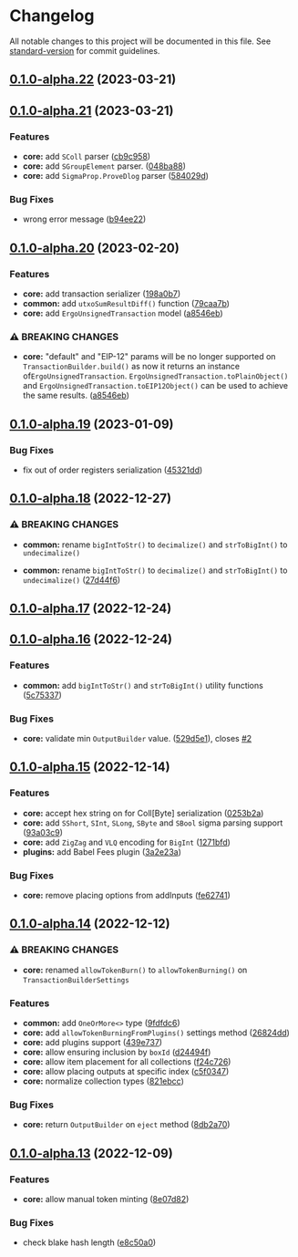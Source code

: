 # Changelog

All notable changes to this project will be documented in this file. See [standard-version](https://github.com/conventional-changelog/standard-version) for commit guidelines.

## [0.1.0-alpha.22](https://github.com/fleet-sdk/core/compare/v0.1.0-alpha.21...v0.1.0-alpha.22) (2023-03-21)

## [0.1.0-alpha.21](https://github.com/fleet-sdk/core/compare/v0.1.0-alpha.20...v0.1.0-alpha.21) (2023-03-21)


### Features

* **core:** add `SColl` parser ([cb9c958](https://github.com/fleet-sdk/core/commit/cb9c95882bd3936338b9509dbf5552fb20a3a264))
* **core:** add `SGroupElement` parser. ([048ba88](https://github.com/fleet-sdk/core/commit/048ba887c1fd4e5f2888dad5354a493f0b07bd8b))
* **core:** add `SigmaProp.ProveDlog` parser ([584029d](https://github.com/fleet-sdk/core/commit/584029d2cc9e50d6e9d89eb8e2086e765d0c1012))


### Bug Fixes

* wrong error message ([b94ee22](https://github.com/fleet-sdk/core/commit/b94ee22a33af22f4b21599acadba42e6929518fa))

## [0.1.0-alpha.20](https://github.com/fleet-sdk/core/compare/v0.1.0-alpha.19...v0.1.0-alpha.20) (2023-02-20)

### Features

- **core:** add transaction serializer ([198a0b7](https://github.com/fleet-sdk/core/commit/198a0b70c3d0354a845d1bb4b0b3352e9d3b7f8d))
- **common:** add `utxoSumResultDiff()` function ([79caa7b](https://github.com/fleet-sdk/core/commit/79caa7b4331f4ec1eaece26db4b5dd34d99283e0))
- **core:** add `ErgoUnsignedTransaction` model ([a8546eb](https://github.com/fleet-sdk/core/commit/a8546eba5e867b7bc24eaf20ec4cb005c42067ca))

### ⚠ BREAKING CHANGES

- **core:** "default" and "EIP-12" params will be no longer supported on `TransactionBuilder.build()` as now it returns an instance of`ErgoUnsignedTransaction`. `ErgoUnsignedTransaction.toPlainObject()` and `ErgoUnsignedTransaction.toEIP12Object()` can be used to achieve the same results. ([a8546eb](https://github.com/fleet-sdk/core/commit/a8546eba5e867b7bc24eaf20ec4cb005c42067ca))

## [0.1.0-alpha.19](https://github.com/fleet-sdk/core/compare/v0.1.0-alpha.18...v0.1.0-alpha.19) (2023-01-09)

### Bug Fixes

- fix out of order registers serialization ([45321dd](https://github.com/fleet-sdk/core/commit/45321dd751b58af3a3a5a3df6f26f7be467e2c77))

## [0.1.0-alpha.18](https://github.com/fleet-sdk/core/compare/v0.1.0-alpha.17...v0.1.0-alpha.18) (2022-12-27)

### ⚠ BREAKING CHANGES

- **common:** rename `bigIntToStr()` to `decimalize()` and `strToBigInt()` to `undecimalize()`

- **common:** rename `bigIntToStr()` to `decimalize()` and `strToBigInt()` to `undecimalize()` ([27d44f6](https://github.com/fleet-sdk/core/commit/27d44f6eb9a705db1021067362cebbcd77e19728))

## [0.1.0-alpha.17](https://github.com/fleet-sdk/core/compare/v0.1.0-alpha.16...v0.1.0-alpha.17) (2022-12-24)

## [0.1.0-alpha.16](https://github.com/fleet-sdk/core/compare/v0.1.0-alpha.15...v0.1.0-alpha.16) (2022-12-24)

### Features

- **common:** add `bigIntToStr()` and `strToBigInt()` utility functions ([5c75337](https://github.com/fleet-sdk/core/commit/5c75337819b430dc5c8a21d76e78f19fad9a7d2b))

### Bug Fixes

- **core:** validate min `OutputBuilder` value. ([529d5e1](https://github.com/fleet-sdk/core/commit/529d5e1ea7da5b2ac29fe82851d57a6aacfbf878)), closes [#2](https://github.com/fleet-sdk/core/issues/2)

## [0.1.0-alpha.15](https://github.com/fleet-sdk/core/compare/v0.1.0-alpha.14...v0.1.0-alpha.15) (2022-12-14)

### Features

- **core:** accept hex string on for Coll[Byte] serialization ([0253b2a](https://github.com/fleet-sdk/core/commit/0253b2aea019b2df0d769af7386df182a560cccc))
- **core:** add `SShort`, `SInt`, `SLong`, `SByte` and `SBool` sigma parsing support ([93a03c9](https://github.com/fleet-sdk/core/commit/93a03c97285ed9bef411e93456bd83f52e21c2a3))
- **core:** add `ZigZag` and `VLQ` encoding for `BigInt` ([1271bfd](https://github.com/fleet-sdk/core/commit/1271bfd513d94c985ae426e7c00d9b4a50cd9b8e))
- **plugins:** add Babel Fees plugin ([3a2e23a](https://github.com/fleet-sdk/core/commit/3a2e23a9c93b8b33f7d0298f2d32a5b4f7f87d4e))

### Bug Fixes

- **core:** remove placing options from addInputs ([fe62741](https://github.com/fleet-sdk/core/commit/fe6274117dabbd973396325ad17c917e26575ea7))

## [0.1.0-alpha.14](https://github.com/fleet-sdk/core/compare/v0.1.0-alpha.13...v0.1.0-alpha.14) (2022-12-12)

### ⚠ BREAKING CHANGES

- **core:** renamed `allowTokenBurn()` to `allowTokenBurning()` on `TransactionBuilderSettings`

### Features

- **common:** add `OneOrMore<>` type ([9fdfdc6](https://github.com/fleet-sdk/core/commit/9fdfdc685f5e5097ae8aa3385feb70defc0ce77e))
- **core:** add `allowTokenBurningFromPlugins()` settings method ([26824dd](https://github.com/fleet-sdk/core/commit/26824dd499dd6c60010e4050f00e0f565598a04c))
- **core:** add plugins support ([439e737](https://github.com/fleet-sdk/core/commit/439e737ae01b903da97cf39559830360acb55360))
- **core:** allow ensuring inclusion by `boxId` ([d24494f](https://github.com/fleet-sdk/core/commit/d24494f520cd1d1887102e21d08ed2daed7b0331))
- **core:** allow item placement for all collections ([f24c726](https://github.com/fleet-sdk/core/commit/f24c726451de9ec50cb5314f26d72eb2333a266e))
- **core:** allow placing outputs at specific index ([c5f0347](https://github.com/fleet-sdk/core/commit/c5f0347f37091043f2a22c20b0929d8ffa4fcac0))
- **core:** normalize collection types ([821ebcc](https://github.com/fleet-sdk/core/commit/821ebcc2ea4ad334d4590c28f16cd212b7e22ac0))

### Bug Fixes

- **core:** return `OutputBuilder` on `eject` method ([8db2a70](https://github.com/fleet-sdk/core/commit/8db2a704ad6adfad457ecb4e78d2ded192bb8340))

## [0.1.0-alpha.13](https://github.com/fleet-sdk/core/compare/v0.1.0-alpha.12...v0.1.0-alpha.13) (2022-12-09)

### Features

- **core:** allow manual token minting ([8e07d82](https://github.com/fleet-sdk/core/commit/8e07d827c7495f8b7e60d249f27b69892509c63d))

### Bug Fixes

- check blake hash length ([e8c50a0](https://github.com/fleet-sdk/core/commit/e8c50a07d0d9e173b8ecf8202dbf02d470e77946))
